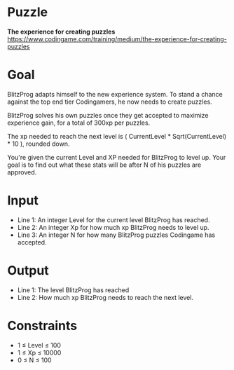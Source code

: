 # Puzzle
**The experience for creating puzzles** https://www.codingame.com/training/medium/the-experience-for-creating-puzzles

# Goal
BlitzProg adapts himself to the new experience system. To stand a chance against the top end tier Codingamers, he now needs to create puzzles.

BlitzProg solves his own puzzles once they get accepted to maximize experience gain, for a total of 300xp per puzzles.

The xp needed to reach the next level is ( CurrentLevel * Sqrt(CurrentLevel) * 10 ), rounded down.

You're given the current Level and XP needed for BlitzProg to level up. Your goal is to find out what these stats will be after N of his puzzles are approved.

# Input
* Line 1: An integer Level for the current level BlitzProg has reached.
* Line 2: An integer Xp for how much xp BlitzProg needs to level up.
* Line 3: An integer N for how many BlitzProg puzzles Codingame has accepted.

# Output
* Line 1: The level BlitzProg has reached
* Line 2: How much xp BlitzProg needs to reach the next level.

# Constraints
* 1 ≤ Level ≤ 100
* 1 ≤ Xp ≤ 10000
* 0 ≤ N ≤ 100
